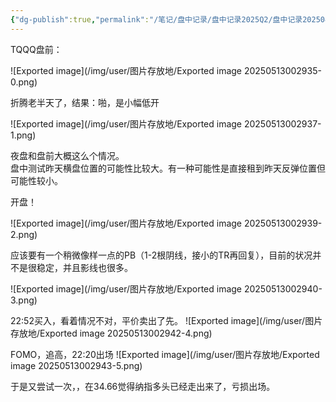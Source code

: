 ```yaml
---
{"dg-publish":true,"permalink":"/笔记/盘中记录/盘中记录2025Q2/盘中记录202504/20250415盘中记录/"}
---
```


TQQQ盘前：

![Exported image](/img/user/图片存放地/Exported image 20250513002935-0.png)

折腾老半天了，结果：啪，是小幅低开

![Exported image](/img/user/图片存放地/Exported image 20250513002937-1.png)

夜盘和盘前大概这么个情况。  
盘中测试昨天横盘位置的可能性比较大。有一种可能性是直接租到昨天反弹位置但可能性较小。

开盘！

![Exported image](/img/user/图片存放地/Exported image 20250513002939-2.png)

应该要有一个稍微像样一点的PB（1-2根阴线，接小的TR再回复），目前的状况并不是很稳定，并且影线也很多。

![Exported image](/img/user/图片存放地/Exported image 20250513002940-3.png)

22:52买入，看着情况不对，平价卖出了先。
 ![Exported image](/img/user/图片存放地/Exported image 20250513002942-4.png)  

FOMO，追高，22:20出场
 ![Exported image](/img/user/图片存放地/Exported image 20250513002943-5.png)

于是又尝试一次，，在34.66觉得纳指多头已经走出来了，亏损出场。